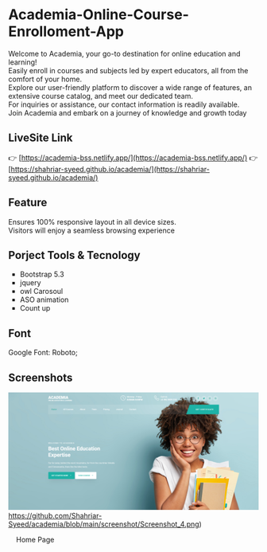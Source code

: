 # Academia-Online-Course-Enrolloment-App

<p>
  Welcome to Academia, your go-to destination for online education and learning! <br>
  Easily enroll in courses and subjects led by expert educators, all from the comfort of your home. <br>
  Explore our user-friendly platform to discover a wide range of features, an extensive course catalog, and meet our dedicated team.<br>
  For inquiries or assistance, our contact information is readily available. <br>
  Join Academia and embark on a journey of knowledge and growth today
</p>

## LiveSite Link

👉 [https://academia-bss.netlify.app/](https://academia-bss.netlify.app/)
👉 [https://shahriar-syeed.github.io/academia/](https://shahriar-syeed.github.io/academia/)

## Feature

<p>
  Ensures 100% responsive layout in all device sizes.<br> 
  Visitors will enjoy a seamless browsing experience
</p>

## Porject Tools & Tecnology

<ul type="square">
  <li>  
    Bootstrap 5.3
  </li>
  <li>  
   jquery
  </li>
  <li>  
   owl Carosoul 
  </li>
  <li>  
   ASO animation
  </li>
  <li>  
   Count up
  </li>
</ul>

## Font
 Google Font: Roboto;

## Screenshots

![Home Page](https://github.com/Shahriar-Syeed/academia/blob/main/screenshot/Screenshot_4.png)https://github.com/Shahriar-Syeed/academia/blob/main/screenshot/Screenshot_4.png)

<p>&nbsp;&nbsp;&nbsp;&nbsp;Home Page</p>

